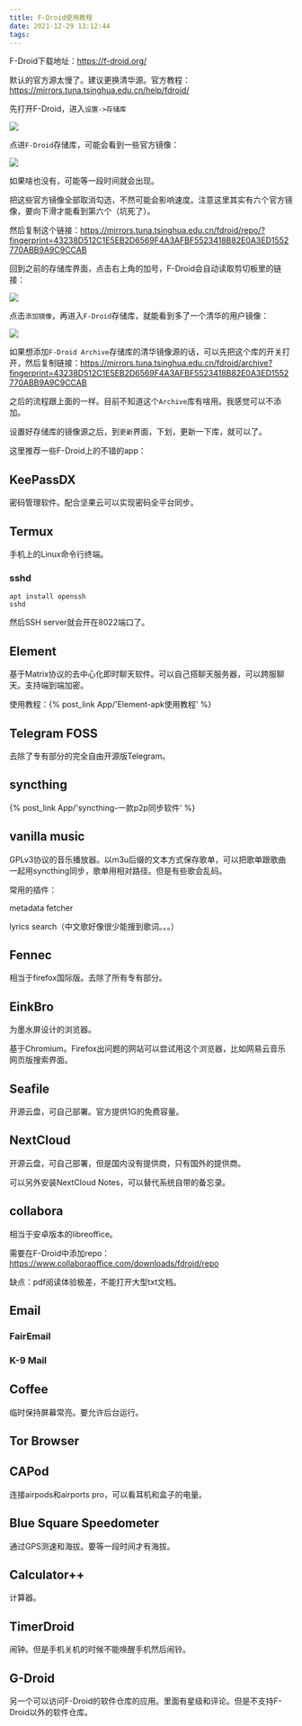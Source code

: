 ```yaml
---
title: F-Droid使用教程
date: 2021-12-29 13:12:44
tags:
---
```


F-Droid下载地址：<https://f-droid.org/>

默认的官方源太慢了。建议更换清华源。官方教程：<https://mirrors.tuna.tsinghua.edu.cn/help/fdroid/>

先打开F-Droid，进入`设置->存储库`

![](F-Droid使用教程/2021-12-29-13-28-04.png)

点进`F-Droid`存储库，可能会看到一些官方镜像：

![](F-Droid使用教程/2021-12-29-13-29-58.png)

如果啥也没有，可能等一段时间就会出现。

把这些官方镜像全部取消勾选，不然可能会影响速度。注意这里其实有六个官方镜像，要向下滑才能看到第六个（坑死了）。

<!-- 如果有`Guardian Project Archive`和`Guardian Project Official Releases`的话，先取消勾选，因为这俩好像没有国内镜像，打开的话可能会影响速度。 -->

然后复制这个链接：<https://mirrors.tuna.tsinghua.edu.cn/fdroid/repo/?fingerprint=43238D512C1E5EB2D6569F4A3AFBF5523418B82E0A3ED1552770ABB9A9C9CCAB>

回到之前的存储库界面，点击右上角的加号，F-Droid会自动读取剪切板里的链接：

![](F-Droid使用教程/2021-12-29-13-34-07.png)

点击`添加镜像`，再进入`F-Droid`存储库，就能看到多了一个清华的用户镜像：

![](F-Droid使用教程/2021-12-29-13-36-28.png)

如果想添加`F-Droid Archive`存储库的清华镜像源的话，可以先把这个库的开关打开，然后复制链接：<https://mirrors.tuna.tsinghua.edu.cn/fdroid/archive?fingerprint=43238D512C1E5EB2D6569F4A3AFBF5523418B82E0A3ED1552770ABB9A9C9CCAB>

之后的流程跟上面的一样。目前不知道这个`Archive`库有啥用。我感觉可以不添加。

设置好存储库的镜像源之后，到`更新`界面，下划，更新一下库，就可以了。

这里推荐一些F-Droid上的不错的app：

## KeePassDX

密码管理软件。配合坚果云可以实现密码全平台同步。

## Termux

手机上的Linux命令行终端。

### sshd

```shell
apt install openssh
sshd
```

然后SSH server就会开在8022端口了。

## Element

基于Matrix协议的去中心化即时聊天软件。可以自己搭聊天服务器，可以跨服聊天。支持端到端加密。

使用教程：{% post_link App/'Element-apk使用教程' %}

## Telegram FOSS

去除了专有部分的完全自由开源版Telegram。

## syncthing

{% post_link App/'syncthing-一款p2p同步软件' %}

## vanilla music

GPLv3协议的音乐播放器。以m3u后缀的文本方式保存歌单，可以把歌单跟歌曲一起用syncthing同步，歌单用相对路径。但是有些歌会乱码。

常用的插件：

metadata fetcher

lyrics search（中文歌好像很少能搜到歌词。。。）

## Fennec

相当于firefox国际版。去除了所有专有部分。

## EinkBro

为墨水屏设计的浏览器。

基于Chromium。Firefox出问题的网站可以尝试用这个浏览器，比如网易云音乐网页版搜索界面。

## Seafile

开源云盘，可自己部署。官方提供1G的免费容量。

## NextCloud

开源云盘，可自己部署，但是国内没有提供商，只有国外的提供商。

可以另外安装NextCloud Notes，可以替代系统自带的备忘录。

## collabora

相当于安卓版本的libreoffice。

需要在F-Droid中添加repo：<https://www.collaboraoffice.com/downloads/fdroid/repo>

缺点：pdf阅读体验极差，不能打开大型txt文档。

## Email

### FairEmail

### K-9 Mail

## Coffee

临时保持屏幕常亮。要允许后台运行。

## Tor Browser

## CAPod

连接airpods和airports pro，可以看耳机和盒子的电量。

## Blue Square Speedometer

通过GPS测速和海拔。要等一段时间才有海拔。

## Calculator++

计算器。

## TimerDroid

闹钟。但是手机关机的时候不能唤醒手机然后闹铃。

## G-Droid

另一个可以访问F-Droid的软件仓库的应用。里面有星级和评论。但是不支持F-Droid以外的软件仓库。
